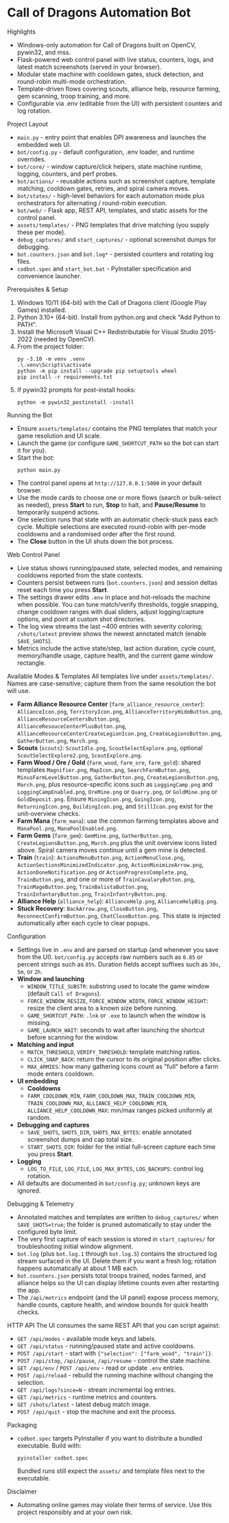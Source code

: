 Call of Dragons Automation Bot
==============================

Highlights
- Windows-only automation for Call of Dragons built on OpenCV, pywin32, and mss.
- Flask-powered web control panel with live status, counters, logs, and latest match screenshots (served in your browser).
- Modular state machine with cooldown gates, stuck detection, and round-robin multi-mode orchestration.
- Template-driven flows covering scouts, alliance help, resource farming, gem scanning, troop training, and more.
- Configurable via .env (editable from the UI) with persistent counters and log rotation.

Project Layout
- `main.py` - entry point that enables DPI awareness and launches the embedded web UI.
- `bot/config.py` - default configuration, .env loader, and runtime overrides.
- `bot/core/` - window capture/click helpers, state machine runtime, logging, counters, and perf probes.
- `bot/actions/` - reusable actions such as screenshot capture, template matching, cooldown gates, retries, and spiral camera moves.
- `bot/states/` - high-level behaviors for each automation mode plus orchestrators for alternating / round-robin execution.
- `bot/web/` - Flask app, REST API, templates, and static assets for the control panel.
- `assets/templates/` - PNG templates that drive matching (you supply these per mode).
- `debug_captures/` and `start_captures/` - optional screenshot dumps for debugging.
- `bot.counters.json` and `bot.log*` - persisted counters and rotating log files.
- `codbot.spec` and `start_bot.bat` - PyInstaller specification and convenience launcher.

Prerequisites & Setup
1. Windows 10/11 (64-bit) with the Call of Dragons client (Google Play Games) installed.
2. Python 3.10+ (64-bit). Install from python.org and check "Add Python to PATH".
3. Install the Microsoft Visual C++ Redistributable for Visual Studio 2015-2022 (needed by OpenCV).
4. From the project folder:
   ```
   py -3.10 -m venv .venv
   .\.venv\Scripts\activate
   python -m pip install --upgrade pip setuptools wheel
   pip install -r requirements.txt
   ```
5. If pywin32 prompts for post-install hooks:
   ```
   python -m pywin32_postinstall -install
   ```

Running the Bot
- Ensure `assets/templates/` contains the PNG templates that match your game resolution and UI scale.
- Launch the game (or configure `GAME_SHORTCUT_PATH` so the bot can start it for you).
- Start the bot:
  ```
  python main.py
  ```
- The control panel opens at `http://127.0.0.1:5000` in your default browser.
- Use the mode cards to choose one or more flows (search or bulk-select as needed), press **Start** to run, **Stop** to halt, and **Pause/Resume** to temporarily suspend actions.
- One selection runs that state with an automatic check-stuck pass each cycle. Multiple selections are executed round-robin with per-mode cooldowns and a randomised order after the first round.
- The **Close** button in the UI shuts down the bot process.

Web Control Panel
- Live status shows running/paused state, selected modes, and remaining cooldowns reported from the state contexts.
- Counters persist between runs (`bot.counters.json`) and session deltas reset each time you press **Start**.
- The settings drawer edits `.env` in place and hot-reloads the machine when possible. You can tune match/verify thresholds, toggle snapping, change cooldown ranges with dual sliders, adjust logging/capture options, and point at custom shot directories.
- The log view streams the last ~400 entries with severity coloring; `/shots/latest` preview shows the newest annotated match (enable `SAVE_SHOTS`).
- Metrics include the active state/step, last action duration, cycle count, memory/handle usage, capture health, and the current game window rectangle.

Available Modes & Templates
All templates live under `assets/templates/`. Names are case-sensitive; capture them from the same resolution the bot will use.

- **Farm Alliance Resource Center** (`farm_alliance_resource_center`): `AllianceIcon.png`, `TerritoryIcon.png`, `AllianceTerritoryHideButton.png`, `AllianceResourceCentersButton.png`, `AllianceResouceCenterPlusButton.png`, `AllianceResourceCenterCreateLegionIcon.png`, `CreateLegionsButton.png`, `GatherButton.png`, `March.png`.
- **Scouts** (`scouts`): `ScoutIdle.png`, `ScoutSelectExplore.png`, optional `ScoutSelectExplore2.png`, `ScoutExplore.png`.
- **Farm Wood / Ore / Gold** (`farm_wood`, `farm_ore`, `farm_gold`): shared templates `Magnifier.png`, `MapIcon.png`, `SearchFarmButton.png`, `MinusFarmLevelButton.png`, `GatherButton.png`, `CreateLegionsButton.png`, `March.png`, plus resource-specific icons such as `LoggingCamp.png` and `LoggingCampEnabled.png`, `OreMine.png` or `Quarry.png`, or `GoldMine.png` or `GoldDeposit.png`. Ensure `MiningIcon.png`, `GoingIcon.png`, `ReturningIcon.png`, `BuildingIcon.png`, and `StillIcon.png` exist for the unit-overview checks.
- **Farm Mana** (`farm_mana`): use the common farming templates above and `ManaPool.png`, `ManaPoolEnabled.png`.
- **Farm Gems** (`farm_gem`): `GemMine.png`, `GatherButton.png`, `CreateLegionsButton.png`, `March.png` plus the unit overview icons listed above. Spiral camera moves continue until a gem mine is detected.
- **Train** (`train`): `ActionsMenuButton.png`, `ActionMenuClose.png`, `ActionSectionsMinimizedIndicator.png`, `ActionMinimizeArrow.png`, `ActionDoneNotification.png` or `ActionProgressComplete.png`, `TrainButton.png`, and one or more of `TrainCavalaryButton.png`, `TrainMageButton.png`, `TrainBalistaButton.png`, `TrainInfantaryButton.png`, `TrainInfantryButton.png`.
- **Alliance Help** (`alliance_help`): `AllianceHelp.png`, `AllianceHelpBig.png`.
- **Stuck Recovery**: `BackArrow.png`, `CloseButton.png`, `ReconnectConfirmButton.png`, `ChatCloseButton.png`. This state is injected automatically after each cycle to clear popups.

Configuration
- Settings live in `.env` and are parsed on startup (and whenever you save from the UI). `bot/config.py` accepts raw numbers such as `0.85` or percent strings such as `85%`. Duration fields accept suffixes such as `30s`, `5m`, or `2h`.
- **Window and launching**
  - `WINDOW_TITLE_SUBSTR`: substring used to locate the game window (default `Call of Dragons`).
  - `FORCE_WINDOW_RESIZE`, `FORCE_WINDOW_WIDTH`, `FORCE_WINDOW_HEIGHT`: resize the client area to a known size before running.
  - `GAME_SHORTCUT_PATH`: `.lnk` or `.exe` to launch when the window is missing.
  - `GAME_LAUNCH_WAIT`: seconds to wait after launching the shortcut before scanning for the window.
- **Matching and input**
  - `MATCH_THRESHOLD`, `VERIFY_THRESHOLD`: template matching ratios.
  - `CLICK_SNAP_BACK`: return the cursor to its original position after clicks.
  - `MAX_ARMIES`: how many gathering icons count as "full" before a farm mode enters cooldown.
- **UI embedding**
  - **Cooldowns**
  - `FARM_COOLDOWN_MIN`, `FARM_COOLDOWN_MAX`, `TRAIN_COOLDOWN_MIN`, `TRAIN_COOLDOWN_MAX`, `ALLIANCE_HELP_COOLDOWN_MIN`, `ALLIANCE_HELP_COOLDOWN_MAX`: min/max ranges picked uniformly at random.
- **Debugging and captures**
  - `SAVE_SHOTS`, `SHOTS_DIR`, `SHOTS_MAX_BYTES`: enable annotated screenshot dumps and cap total size.
  - `START_SHOTS_DIR`: folder for the initial full-screen capture each time you press **Start**.
- **Logging**
  - `LOG_TO_FILE`, `LOG_FILE`, `LOG_MAX_BYTES`, `LOG_BACKUPS`: control log rotation.
- All defaults are documented in `bot/config.py`; unknown keys are ignored.

Debugging & Telemetry
- Annotated matches and templates are written to `debug_captures/` when `SAVE_SHOTS=true`; the folder is pruned automatically to stay under the configured byte limit.
- The very first capture of each session is stored in `start_captures/` for troubleshooting initial window alignment.
- `bot.log` (plus `bot.log.1` through `bot.log.5`) contains the structured log stream surfaced in the UI. Delete them if you want a fresh log; rotation happens automatically at about 1 MB each.
- `bot.counters.json` persists total troops trained, nodes farmed, and alliance helps so the UI can display lifetime counts even after restarting the app.
- The `/api/metrics` endpoint (and the UI panel) expose process memory, handle counts, capture health, and window bounds for quick health checks.

HTTP API
The UI consumes the same REST API that you can script against:

- `GET /api/modes` - available mode keys and labels.
- `GET /api/status` - running/paused state and active cooldowns.
- `POST /api/start` - start with `{"selection": ["farm_wood", "train"]}`.
- `POST /api/stop`, `/api/pause`, `/api/resume` - control the state machine.
- `GET /api/env` / `POST /api/env` - read or update `.env` entries.
- `POST /api/reload` - rebuild the running machine without changing the selection.
- `GET /api/logs?since=N` - stream incremental log entries.
- `GET /api/metrics` - runtime metrics and counters.
- `GET /shots/latest` - latest debug match image.
- `POST /api/quit` - stop the machine and exit the process.

Packaging
- `codbot.spec` targets PyInstaller if you want to distribute a bundled executable. Build with:
  ```
  pyinstaller codbot.spec
  ```
  Bundled runs still expect the `assets/` and template files next to the executable.

Disclaimer
- Automating online games may violate their terms of service. Use this project responsibly and at your own risk.
